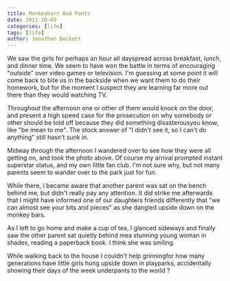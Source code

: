```yaml
---
title: Monkeybars And Pants
date: 2011-10-09
categories: [life]
tags: [life]
author: Jonathan Beckett
---
```


We saw the girls for perhaps an hour all dayspread across breakfast, lunch, and dinner time. We seem to have won the battle in terms of encouraging "outside" over video games or television. I'm guessing at some point it will come back to bite us in the backside when we want them to do their homework, but for the moment I suspect they are learning far more out there than they would watching TV.

Throughout the afternoon one or other of them would knock on the door, and present a high speed case for the prosecution on why somebody or other should be told off because they did something disasterousyou know, like "be mean to me". The stock answer of "I didn't see it, so I can't do anything" still hasn't sunk in.

Midway through the afternoon I wandered over to see how they were all getting on, and took the photo above. Of course my arrival prompted instant superstar status, and my own little fan club. I'm not sure why, but not many parents seem to wander over to the park just for fun.

While there, I became aware that another parent was sat on the bench behind me, but didn't really pay any attention. It did strike me afterwards that I might have informed one of our daughters friends differently that "we can almost see your bits and pieces" as she dangled upside down on the monkey bars.

As I left to go home and make a cup of tea, I glanced sideways and finally saw the other parent sat quietly behind mea stunning young woman in shades, reading a paperback book. I think she was smiling.

While walking back to the house I couldn't help grinningfor how many generations have little girls hung upside down in playparks, accidentally showing their days of the week underpants to the world ?